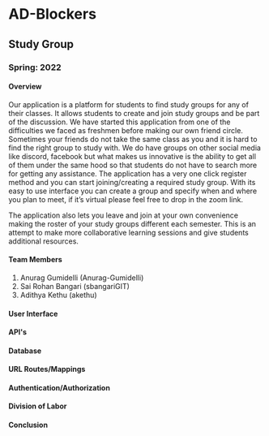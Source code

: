 # AD-Blockers #

## Study Group ##
### Spring: 2022 ###

#### Overview ####
Our application is a platform for students to find study groups for any of their classes. It allows students to create and join study groups and be part of the discussion. We have started this application from one of the difficulties we faced as freshmen before making our own friend circle. Sometimes your friends do not take the same class as you and it is hard to find the right group to study with. We do have groups on other social media like discord, facebook but what makes us innovative is the ability to get all of them under the same hood so that students do not have to search more for getting any assistance. The application has a very one click register method and you can start joining/creating a required study group. With its easy to use interface you can create a group and specify when and where you plan to meet, if it’s virtual please feel free to drop in the zoom link.

The application also lets you leave and join at your own convenience making the roster of your study groups different each semester. This is an attempt to make more collaborative learning sessions and give students additional resources.


#### Team Members ####
1. Anurag Gumidelli (Anurag-Gumidelli)
2. Sai Rohan Bangari (sbangariGIT)
3. Adithya Kethu (akethu)

#### User Interface ####


#### API's ####


#### Database ####


#### URL Routes/Mappings ####



#### Authentication/Authorization ####


#### Division of Labor ####



#### Conclusion ####